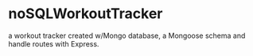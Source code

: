# noSQLWorkoutTracker
 a workout tracker created w/Mongo database, a Mongoose schema and handle routes with Express.
